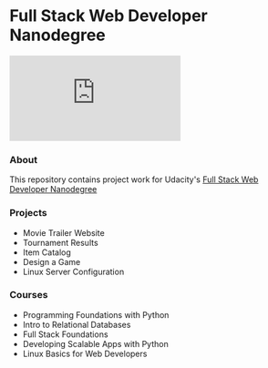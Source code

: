 # Full Stack Web Developer Nanodegree

![Certificate](https://github.com/daniel821/udacity-full-stack-web-developer/blob/master/Udacity-FSND.pdf)

### About
This repository contains project work for Udacity's [Full Stack Web Developer Nanodegree](https://www.udacity.com/course/nd004)

### Projects
- Movie Trailer Website
- Tournament Results
- Item Catalog
- Design a Game
- Linux Server Configuration

### Courses
- Programming Foundations with Python
- Intro to Relational Databases
- Full Stack Foundations
- Developing Scalable Apps with Python
- Linux Basics for Web Developers

